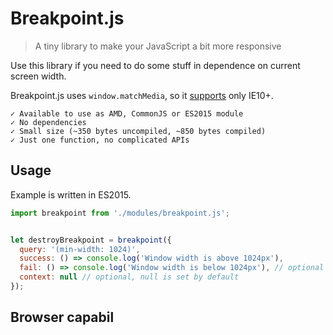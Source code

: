 # Breakpoint.js
> A tiny library to make your JavaScript a bit more responsive

Use this library if you need to do some stuff in dependence on current screen width.

Breakpoint.js uses `window.matchMedia`, so it [supports](http://caniuse.com/#feat=matchmedia) only IE10+.

 ```
✓ Available to use as AMD, CommonJS or ES2015 module
✓ No dependencies
✓ Small size (~350 bytes uncompiled, ~850 bytes compiled)
✓ Just one function, no complicated APIs
```

## Usage
Example is written in ES2015.

```javascript
import breakpoint from './modules/breakpoint.js';


let destroyBreakpoint = breakpoint({
  query: '(min-width: 1024)',
  success: () => console.log('Window width is above 1024px'),
  fail: () => console.log('Window width is below 1024px'), // optional
  context: null // optional, null is set by default
});
```

## Browser capabil
